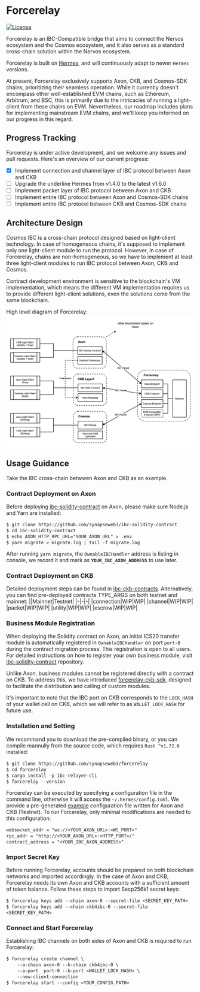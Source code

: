 # Forcerelay

[![License](https://img.shields.io/badge/License-Apache%202.0-blue.svg?logo=apache)](LICENSE)


Forcerelay is an IBC-Compatible bridge that aims to connect the Nervos ecosystem and the Cosmos ecosystem, and it also serves as a standard cross-chain solution within the Nervos ecosystem.

Forcerelay is built on [Hermes](https://github.com/informalsystems/hermes), and will continuously adapt to newer `Hermes` versions.

At present, Forcerelay exclusively supports Axon, CKB, and Cosmos-SDK chains, prioritizing their seamless operation. While it currently doesn't encompass other well-established EVM chains, such as Ethereum, Arbitrum, and BSC, this is primarily due to the intricacies of running a light-client from these chains on EVM. Nevertheless, our roadmap includes plans for implementing mainstream EVM chains, and we'll keep you informed on our progress in this regard.

## Progress Tracking
Forcerelay is under active development, and we welcome any issues and pull requests. Here's an overview of our current progress:
- [x] Implement connection and channel layer of IBC protocol between Axon and CKB
- [ ] Upgrade the underline Hermes from v1.4.0 to the latest v1.6.0
- [ ] Implement packet layer of IBC protocol between Axon and CKB
- [ ] Implement entire IBC protocol between Axon and Cosmos-SDK chains
- [ ] Implement entire IBC protocol between CKB and Cosmos-SDK chains

## Architecture Design
Cosmos IBC is a cross-chain protocol designed based on light-client technology. In case of homogeneous chains, it's supposed to implement only one light-client module to run the protocol. However, in case of Forcerelay, chains are non-homogeneous, so we have to implement at least three light-client modules to run IBC protocol between Axon, CKB and Cosmos.

Contract development environment is sensitive to the blockchain's VM implementation, which means the different VM implementation requires us to provide different light-client solutions, even the solutions come from the same blockchain.

High level diagram of Forcerelay:
![Alt text](docs/Forcerelay.jpg)

## Usage Guidance
Take the IBC cross-chain betwwen Axon and CKB as an example.

### Contract Deployment on Axon
Before deploying [ibc-solidity-contract](https://github.com/synapseweb3/ibc-solidity-contract) on Axon, please make sure Node.js and Yarn are installed:

```
$ git clone https://github.com/synapseweb3/ibc-solidity-contract
$ cd ibc-solidity-contract
$ echo AXON_HTTP_RPC_URL="YOUR_AXON_URL" > .env
$ yarn migrate > migrate.log | tail -f migrate.log
```

After running `yarn migrate`, the `OwnableIBCHandler` address is listing in console, we record it and mark as **`YOUR_IBC_AXON_ADDRESS`** to use later.

### Contract Deployment on CKB
Detailed deployment steps can be found in [ibc-ckb-contracts](https://github.com/synapseweb3/ibc-ckb-contracts). Alternatively, you can find pre-deployed contracts TYPE_ARGS on both testnet and mainnet:
||Mainnet|Testnet|
|-|-|-|
|connection|WIP|WIP|
|channel|WIP|WIP|
|packet|WIP|WIP|
|utility|WIP|WIP|
|escrow|WIP|WIP|

### Business Module Registration
When deploying the Solidity contract on Axon, an initial ICS20 transfer module is automatically registered in `OwnableIBCHandler` on port `port-0` during the contract migration process. This registration is open to all users. For detailed instructions on how to register your own business module, visit [ibc-solidity-contract](https://github.com/synapseweb3/ibc-solidity-contract) repository.

Unlike Axon, business modules cannot be registered directly with a contract on CKB. To address this, we have introduced [forcerelay-ckb-sdk](https://github.com/synapseweb3/forcerelay-ckb-sdk), designed to facilitate the distribution and calling of custom modules.

It's important to note that the IBC port on CKB corresponds to the `LOCK_HASH` of your wallet cell on CKB, which we will refer to as `WALLET_LOCK_HASH` for future use.

### Installation and Setting
We recommand you to download the pre-compiled binary, or you can compile mannully from the source code, which requires `Rust ^v1.72.0` installed:

```
$ git clone https://github.com/synapseweb3/forcerelay
$ cd forcerelay
$ cargo install -p ibc-relayer-cli
$ forcerelay --version
```

Forcerelay can be executed by specifying a configuration file in the command line, otherwise it will access the `~/.hermes/config.toml`. We provide a pre-generated [example](https://github.com/synapseweb3/forcerelay/blob/main/config.toml) configuration file written for Axon and CKB (Testnet). To run Forcerelay, only minimal modifications are needed to this configuration:

```
websocket_addr = "ws://<YOUR_AXON_URL>:<WS_PORT>"
rpc_addr = "http://<YOUR_AXON_URL>:<HTTP_PORT>/"
contract_address = "<YOUR_IBC_AXON_ADDRESS>"
```

### Import Secret Key
Before running Forcerelay, accounts should be prepared on both blockchain networks and imported accordingly. In the case of Axon and CKB, Forcerelay needs its own Axon and CKB accounts with a sufficient amount of token balance. Follow these steps to import Secp256k1 secret keys:

```
$ forcerelay keys add --chain axon-0 --secret-file <SECRET_KEY_PATH>
$ forcerelay keys add --chain ckb4ibc-0 --secret-file <SECRET_KEY_PATH>
```

### Connect and Start Forcerelay
Establishing IBC channels on both sides of Axon and CKB is required to run Forcerelay:

```
$ forcerelay create channel \
    --a-chain axon-0 --b-chain ckb4ibc-0 \
    --a-port  port-0 --b-port <WALLET_LOCK_HASH> \
    --new-client-connection
$ forcerelay start --config <YOUR_CONFIG_PATH>
```